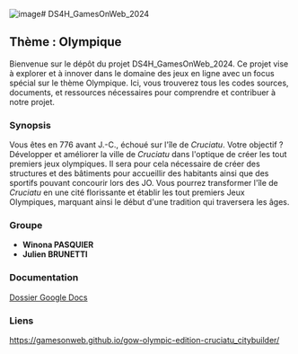 ![image](https://github.com/gamesonweb/gow-olympic-edition-cruciatu_citybuilder/assets/95910603/589c4877-5ed6-498e-8c49-82bbf7bc5857)# DS4H_GamesOnWeb_2024

## Thème : Olympique

Bienvenue sur le dépôt du projet DS4H_GamesOnWeb_2024. Ce projet vise à explorer et à innover dans le domaine des jeux en ligne avec un focus spécial sur le thème Olympique. Ici, vous trouverez tous les codes sources, documents, et ressources nécessaires pour comprendre et contribuer à notre projet.

### Synopsis

Vous êtes en 776 avant J.-C., échoué sur l'île de *Cruciatu*. Votre objectif ?
Développer et améliorer la ville de *Cruciatu* dans l'optique de créer les tout premiers jeux olympiques. Il sera pour cela nécessaire de créer des structures et des bâtiments pour accueillir des habitants ainsi que des sportifs pouvant concourir lors des JO. Vous pourrez transformer l'île de *Cruciatu* en une cité florissante et établir les tout premiers Jeux Olympiques, marquant ainsi le début d'une tradition qui traversera les âges.

### Groupe

- **Winona PASQUIER**
- **Julien BRUNETTI**

### Documentation
[Dossier Google Docs](https://docs.google.com/document/d/1p-KZWzWqPT31HdJh4cqCU7tgUtPh2aWgRMaqlv4_-EA/edit?usp=sharing)

### Liens 
https://gamesonweb.github.io/gow-olympic-edition-cruciatu_citybuilder/
